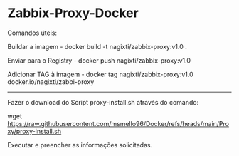 # Zabbix-Proxy-Docker

Comandos úteis: 

Buildar a imagem - docker build -t nagixti/zabbix-proxy:v1.0 .

Enviar para o Registry - docker push nagixti/zabbix-proxy:v1.0

Adicionar TAG à imagem - docker tag nagixti/zabbix-proxy:v1.0 docker.io/nagixti/zabbi-proxy



-----

Fazer o download do Script proxy-install.sh através do comando: 

wget https://raw.githubusercontent.com/msmello96/Docker/refs/heads/main/Proxy/proxy-install.sh

Executar e preencher as informações solicitadas.

